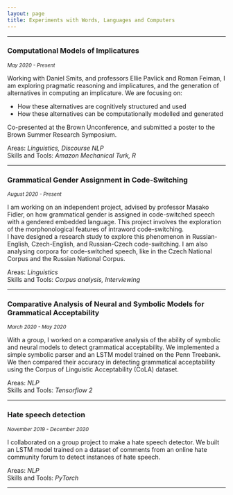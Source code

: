 ```yaml
---
layout: page
title: Experiments with Words, Languages and Computers
---
```

<hr />

### Computational Models of Implicatures 
<sub>*May 2020 - Present* <sub /> 
  
Working with Daniel Smits, and professors Ellie Pavlick and Roman Feiman, I am exploring pragmatic reasoning and implicatures, and the generation of alternatives in computing an implicature. We are focusing on: 
- How these alternatives are cognitively structured and used
- How these alternatives can be computationally modelled and generated 

Co-presented at the Brown Unconference, and submitted a poster to the Brown Summer Research Symposium.

Areas: *Linguistics, Discourse NLP* <br/>
Skills and Tools: *Amazon Mechanical Turk, R*

<hr />

### Grammatical Gender Assignment in Code-Switching 
<sub>*August 2020 - Present*<sub/> 
  
I am working on an independent project, advised by professor Masako Fidler, on how grammatical gender is assigned in code-switched speech with a gendered embedded language. This project involves the exploration of the morphonological features of intraword code-switching. <br/>
I have designed a research study to explore this phenomenon in Russian-English, Czech-English, and Russian-Czech code-switching.
I am also analysing corpora for code-switched speech, like in the Czech National Corpus and the Russian National Corpus. 

Areas: *Linguistics* <br/>
Skills and Tools: *Corpus analysis, Interviewing*

<hr />

### Comparative Analysis of Neural and Symbolic Models for Grammatical Acceptability 
<sub>*March 2020 - May 2020* <sub/> 
  
With a group, I worked on a comparative analysis of the ability of symbolic and neural models to detect grammatical acceptability. We implemented a simple symbolic parser and an LSTM model trained on the Penn Treebank. We then compared their accuracy in detecting grammatical acceptability using the Corpus of Linguistic Acceptability (CoLA) dataset.

Areas: *NLP* <br/>
Skills and Tools: *Tensorflow 2*

<hr />

### Hate speech detection 
<sub>*November 2019 - December 2020*<sub/> 
  
I collaborated on a group project to make a hate speech detector. We built an LSTM model trained on a dataset of comments from an online hate community forum to detect instances of hate speech. 

Areas: *NLP* <br/>
Skills and Tools: *PyTorch*

<hr />
